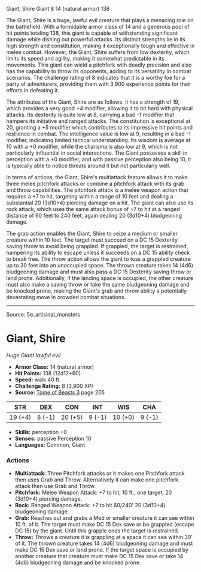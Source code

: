 <MonsterName/>Giant, Shire</MonsterName>
<CreatureType/>Giant</CreatureType>
<CR/>8</CR>
<AC/>14 (natural armor)</AC>
<HP/>138</HP>
<summary>The Giant, Shire is a huge, lawful evil creature that plays a menacing role on the battlefield. With a formidable armor class of 14 and a generous pool of hit points totaling 138, this giant is capable of withstanding significant damage while dishing out powerful attacks. Its distinct strengths lie in its high strength and constitution, making it exceptionally tough and effective in melee combat. However, the Giant, Shire suffers from low dexterity, which limits its speed and agility, making it somewhat predictable in its movements. This giant can wield a pitchfork with deadly precision and also has the capability to throw its opponents, adding to its versatility in combat scenarios. The challenge rating of 8 indicates that it is a worthy foe for a party of adventurers, providing them with 3,900 experience points for their efforts in defeating it.</summary>

<detail>

The attributes of the Giant, Shire are as follows: it has a strength of 19, which provides a very good +4 modifier, allowing it to hit hard with physical attacks. Its dexterity is quite low at 8, carrying a bad -1 modifier that hampers its initiative and ranged attacks. The constitution is exceptional at 20, granting a +5 modifier which contributes to its impressive hit points and resilience in combat. The intelligence value is low at 9, resulting in a bad -1 modifier, indicating limited tactical understanding. Its wisdom is average at 10 with a +0 modifier, while the charisma is also low at 9, which is not particularly influential in social interactions. The Giant possesses a skill in perception with a +0 modifier, and with passive perception also being 10, it is typically able to notice threats around it but not particularly well.

In terms of actions, the Giant, Shire's multiattack feature allows it to make three melee pitchfork attacks or combine a pitchfork attack with its grab and throw capabilities. The pitchfork attack is a melee weapon action that requires a +7 to hit, targeting within a range of 10 feet and dealing a substantial 20 (3d10+4) piercing damage on a hit. The giant can also use its rock attack, which uses the same attack bonus of +7 to hit at a ranged distance of 60 feet to 240 feet, again dealing 20 (3d10+4) bludgeoning damage.

The grab action enables the Giant, Shire to seize a medium or smaller creature within 10 feet. The target must succeed on a DC 15 Dexterity saving throw to avoid being grappled. If grappled, the target is restrained, hampering its ability to escape unless it succeeds on a DC 15 ability check to break free. The throw action allows the giant to toss a grappled creature up to 30 feet into an unoccupied space. The thrown creature takes 14 (4d6) bludgeoning damage and must also pass a DC 15 Dexterity saving throw or land prone. Additionally, if the landing space is occupied, the other creature must also make a saving throw or take the same bludgeoning damage and be knocked prone, making the Giant's grab and throw ability a potentially devastating move in crowded combat situations.</detail>



---

Source: 5e_artisinal_monsters

# Giant, Shire

*Huge* *Giant* *lawful evil*

- **Armor Class:** 14 (natural armor)
- **Hit Points:** 138 (12d12+60)
- **Speed:** walk 40 ft.
- **Challenge Rating:** 8 (3,900 XP)
- **Source:** [Tome of Beasts 3](https://koboldpress.com/kpstore/product/tome-of-beasts-3-for-5th-edition/) page 205

| STR | DEX | CON | INT | WIS | CHA |
| --- | --- | --- | --- | --- | --- |
| 19 (+4) | 8 (-1) | 20 (+5) | 9 (-1) | 10 (+0) | 9 (-1) |

- **Skills:** perception +0
- **Senses:** passive Perception 10
- **Languages:** Common, Giant

### Actions

- **Multiattack:** Three Pitchfork attacks or it makes one Pitchfork attack then uses Grab and Throw. Alternatively it can make one pitchfork attack then use Grab and Throw.
- **Pitchfork:** Melee Weapon Attack: +7 to hit, 10 ft., one target, 20 (3d10+4) piercing damage.
- **Rock:** Ranged Weapon Attack: +7 to hit 60/240' 20 (3d10+4) bludgeoning damage.
- **Grab:** Reaches out and grabs a Med or smaller creature it can see within 10 ft. of it. The target must make DC 15 Dex save or be grappled (escape DC 15) by the giant. Until this grapple ends the target is restrained.
- **Throw:** Throws a creature it is grappling at a space it can see within 30' of it. The thrown creature takes 14 (4d6) bludgeoning damage and must make DC 15 Dex save or land prone. If the target space is occupied by another creature that creature must make DC 15 Dex save or take 14 (4d6) bludgeoning damage and be knocked prone.




